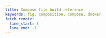 ```yaml
---
title: Compose file build reference
keywords: fig, composition, compose, docker
fetch_remote:
  line_start: 8
  line_end: -1
---
```

